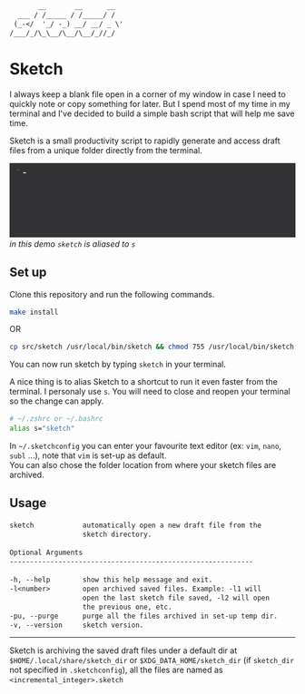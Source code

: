 ```
       __       __      __
  ___ / /_____ / /_____/ /
 (_-</  '_/ -_) __/ __/ _ \'
/___/_/\_\__/\__/\__/_//_/
```

# Sketch

I always keep a blank file open in a corner of my window in case I need to quickly note or copy something for later. But I spend most of my time in my terminal and I've decided to build a simple bash script that will help me save time.

Sketch is a small productivity script to rapidly generate and access draft files from a unique folder directly from the terminal.  

![Alt Text](https://github.com/smallwat3r/sketch/blob/master/demo/demo.gif)
_in this demo `sketch` is aliased to `s`_

## Set up
Clone this repository and run the following commands.  
```sh
make install
```
OR  
```sh
cp src/sketch /usr/local/bin/sketch && chmod 755 /usr/local/bin/sketch
```

You can now run sketch by typing `sketch` in your terminal.  

A nice thing is to alias Sketch to a shortcut to run it even faster from the terminal. 
I personaly use `s`. You will need to close and reopen your terminal so the change can apply. 
```sh
# ~/.zshrc or ~/.bashrc
alias s="sketch"
```

In `~/.sketchconfig` you can enter your favourite text editor (ex: `vim`, `nano`, `subl` ...), note that `vim` is set-up as default.  
You can also chose the folder location from where your sketch files are archived.  

## Usage

```
sketch            automatically open a new draft file from the 
                  sketch directory.

Optional Arguments
------------------------------------------------------------

-h, --help        show this help message and exit.
-l<number>        open archived saved files. Example: -l1 will
                  open the last sketch file saved, -l2 will open
                  the previous one, etc.
-pu, --purge      purge all the files archived in set-up temp dir.
-v, --version     sketch version.
```

---

Sketch is archiving the saved draft files under a default dir at  `$HOME/.local/share/sketch_dir` or `$XDG_DATA_HOME/sketch_dir` (if `sketch_dir` not specified in `.sketchconfig`), all the files are named as `<incremental_integer>.sketch`

